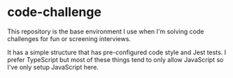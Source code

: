 # code-challenge

This repository is the base environment I use when I'm solving code challenges for fun or screening interviews.

It has a simple structure that has pre-configured code style and Jest tests. I prefer TypeScript but most of these things tend to only allow JavaScript so I've only setup JavaScript here.
